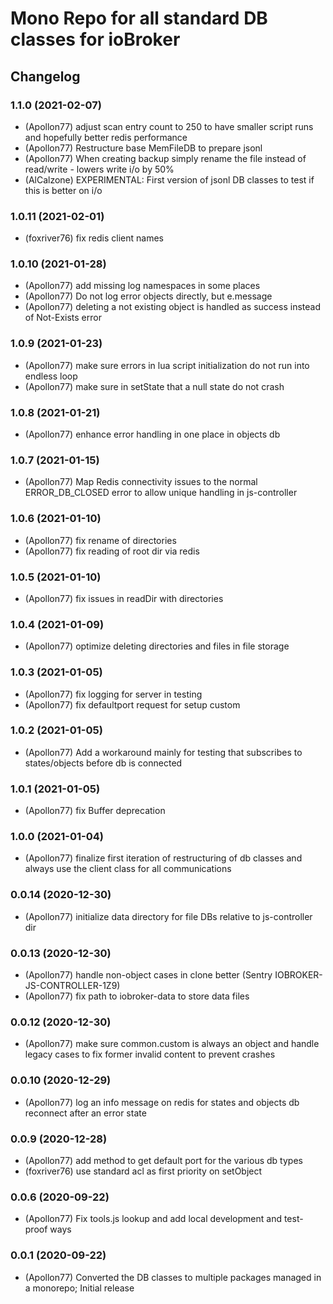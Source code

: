 # Mono Repo for all standard DB classes for ioBroker 

## Changelog
<!--
	Placeholder for the next version (at the beginning of the line):
	### __WORK IN PROGRESS__
-->

### 1.1.0 (2021-02-07)
* (Apollon77) adjust scan entry count to 250 to have smaller script runs and hopefully better redis performance
* (Apollon77) Restructure base MemFileDB to prepare jsonl
* (Apollon77) When creating backup simply rename the file instead of read/write - lowers write i/o by 50%
* (AlCalzone) EXPERIMENTAL: First version of jsonl DB classes to test if this is better on i/o

### 1.0.11 (2021-02-01)
* (foxriver76) fix redis client names

### 1.0.10 (2021-01-28)
* (Apollon77) add missing log namespaces in some places
* (Apollon77) Do not log error objects directly, but e.message
* (Apollon77) deleting a not existing object is handled as success instead of Not-Exists error

### 1.0.9 (2021-01-23)
* (Apollon77) make sure errors in lua script initialization do not run into endless loop
* (Apollon77) make sure in setState that a null state do not crash

### 1.0.8 (2021-01-21)
* (Apollon77) enhance error handling in one place in objects db

### 1.0.7 (2021-01-15)
* (Apollon77) Map Redis connectivity issues to the normal ERROR_DB_CLOSED error to allow unique handling in js-controller

### 1.0.6 (2021-01-10)
* (Apollon77) fix rename of directories
* (Apollon77) fix reading of root dir via redis

### 1.0.5 (2021-01-10)
* (Apollon77) fix issues in readDir with directories

### 1.0.4 (2021-01-09)
* (Apollon77) optimize deleting directories and files in file storage

### 1.0.3 (2021-01-05)
* (Apollon77) fix logging for server in testing
* (Apollon77) fix defaultport request for setup custom

### 1.0.2 (2021-01-05)
* (Apollon77) Add a workaround mainly for testing that subscribes to states/objects before db is connected

### 1.0.1 (2021-01-05)
* (Apollon77) fix Buffer deprecation

### 1.0.0 (2021-01-04)
* (Apollon77) finalize first iteration of restructuring of db classes and always use the client class for all communications

### 0.0.14 (2020-12-30)
* (Apollon77) initialize data directory for file DBs relative to js-controller dir

### 0.0.13 (2020-12-30)
* (Apollon77) handle non-object cases in clone better (Sentry IOBROKER-JS-CONTROLLER-1Z9)
* (Apollon77) fix path to iobroker-data to store data files

### 0.0.12 (2020-12-30)
* (Apollon77) make sure common.custom is always an object and handle legacy cases to fix former invalid content to prevent crashes

### 0.0.10 (2020-12-29)
* (Apollon77) log an info message on redis for states and objects db reconnect after an error state

### 0.0.9 (2020-12-28)
* (Apollon77) add method to get default port for the various db types
* (foxriver76) use standard acl as first priority on setObject

### 0.0.6 (2020-09-22)
* (Apollon77) Fix tools.js lookup and add local development and test-proof ways

### 0.0.1 (2020-09-22)
* (Apollon77) Converted the DB classes to multiple packages managed in a monorepo; Initial release